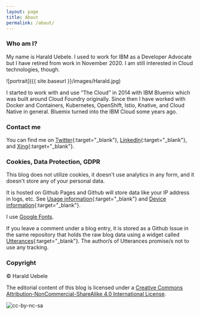 ```yaml
---
layout: page
title: About
permalink: /about/
---
```


### Who am I?

My name is Harald Uebele. I used to work for IBM as a Developer Advocate but I have retired from work in November 2020. I am still interested in Cloud technologies, though.

![portrait]({{ site.baseurl }}/images/Harald.jpg)

I started to work with and use “The Cloud” in 2014 with IBM Bluemix which was built around Cloud Foundry originally. Since then I have worked with Docker and Containers, Kubernetes, OpenShift, Istio, Knative, and Cloud Native in general. Bluemix turned into the IBM Cloud some years ago.

### Contact me

You can find me on [Twitter](https://twitter.com/Harald_U){:target="_blank"}, [LinkedIn](https://www.linkedin.com/in/harald-uebele-9ab3ba1a4){:target="_blank"}, and [Xing](https://www.xing.com/profile/Harald_Uebele){:target="_blank"}. 

### Cookies, Data Protection, GDPR

This blog does not utilize cookies, it doesn't use analytics in any form, and it doesn't store any of your personal data. 

It is hosted on Github Pages and Github will store data like your IP address in logs, etc. See [Usage information](https://docs.github.com/en/github/site-policy/github-privacy-statement#usage-information){:target="_blank"} and [Device information](https://docs.github.com/en/github/site-policy/github-privacy-statement#device-information){:target="_blank"}.  

I use [Google Fonts](https://developers.google.com/fonts/faq#what_does_using_the_google_fonts_api_mean_for_the_privacy_of_my_users).

If you leave a comment under a blog entry, it is stored as a Github Issue in the same repository that holds the raw blog data using a widget called [Utterances](https://utteranc.es){:target="_blank"}. The author/s of Utterances promise/s not to use any tracking.

### Copyright

© Harald Uebele

The editorial content of this blog is licensed under a [Creative Commons Attribution-NonCommercial-ShareAlike 4.0 International License](http://creativecommons.org/licenses/by-nc-sa/4.0/).

![cc-by-nc-sa](https://i.creativecommons.org/l/by-nc-sa/4.0/88x31.png)

